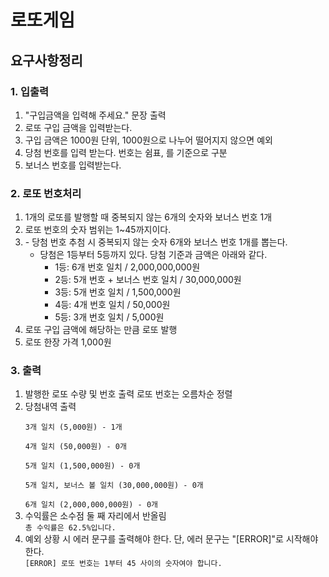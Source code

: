 <h1> 로또게임 </h1>

<h2> 요구사항정리 </h2>

<h3> 1. 입출력</h3>
<ol>
<li> "구입금액을 입력해 주세요." 문장 출력</li>
<li> 로또 구입 금액을 입력받는다.</li>
<li> 구입 금액은 1000원 단위, 1000원으로 나누어 떨어지지 않으면 예외</li>
<li> 당첨 번호를 입력 받는다. 번호는 쉼표, 를 기준으로 구분</li>
<li> 보너스 번호를 입력받는다.</li>
</ol>

<h3> 2. 로또 번호처리 </h3>
<ol>
<li>1개의 로또를 발행할 때 중복되지 않는 6개의 숫자와 보너스 번호 1개</li>
<li>로또 번호의 숫자 범위는 1~45까지이다.</li>
<li>- 당첨 번호 추첨 시 중복되지 않는 숫자 6개와 보너스 번호 1개를 뽑는다.

- 당첨은 1등부터 5등까지 있다. 당첨 기준과 금액은 아래와 같다.
    - 1등: 6개 번호 일치 / 2,000,000,000원
    - 2등: 5개 번호 + 보너스 번호 일치 / 30,000,000원
    - 3등: 5개 번호 일치 / 1,500,000원
    - 4등: 4개 번호 일치 / 50,000원
    - 5등: 3개 번호 일치 / 5,000원</li>
<li>로또 구입 금액에 해당하는 만큼 로또 발행</li>
<li>로또 한장 가격 1,000원</li>
</ol>

<h3>3. 출력</h3>
<ol>
<li>발행한 로또 수량 및 번호 출력 로또 번호는 오름차순 정렬</li>
<li>당첨내역 출력</li>
<div>
<code>
3개 일치 (5,000원) - 1개<br/>
4개 일치 (50,000원) - 0개 <br/> 
5개 일치 (1,500,000원) - 0개 <br/> 
5개 일치, 보너스 볼 일치 (30,000,000원) - 0개 <br/> 
6개 일치 (2,000,000,000원) - 0개 </code></div>
<li> 수익률은 소수점 둘 째 자리에서 반올림</li>
<code>총 수익률은 62.5%입니다.</code>
<li>예외 상황 시 에러 문구를 출력해야 한다. 단, 에러 문구는 "[ERROR]"로 시작해야 한다.</li>
<code>[ERROR] 로또 번호는 1부터 45 사이의 숫자여야 합니다.</code>
</ol>

